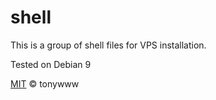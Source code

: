 # shell
This is a group of shell files for VPS installation.

Tested on Debian 9


[MIT](LICENSE.txt) © tonywww
